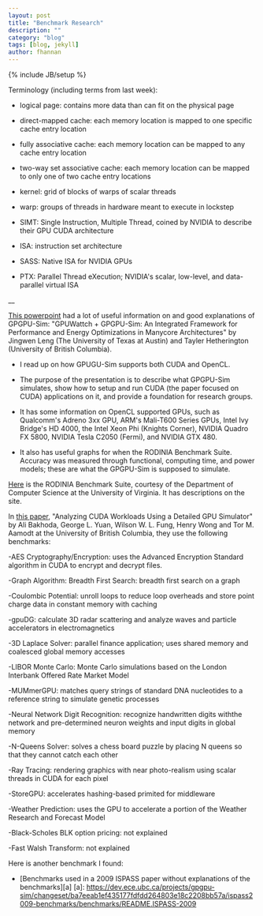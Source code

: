 ```yaml
---
layout: post
title: "Benchmark Research"
description: ""
category: "blog"
tags: [blog, jekyll]
author: fhannan
---
```

{% include JB/setup %}


Terminology (including terms from last week):

- logical page: contains more data than can fit on the physical page

- direct-mapped cache: each memory location is mapped to one specific cache entry location

- fully associative cache: each memory location can be mapped to any cache entry location

- two-way set associative cache: each memory location can be mapped to only one of two cache entry locations

- kernel: grid of blocks of warps of scalar threads

- warp: groups of threads in hardware meant to execute in lockstep

- SIMT: Single Instruction, Multiple Thread, coined by NVIDIA to describe their GPU CUDA architecture

- ISA: instruction set architecture

- SASS: Native ISA for NVIDIA GPUs

- PTX: Parallel Thread eXecution; NVIDIA's scalar, low-level, and data-parallel virtual ISA

__

[This powerpoint][ppt] had a lot of useful information on and good explanations of GPGPU-Sim: "GPUWattch + GPGPU-Sim: An Integrated Framework for Performance and Energy Optimizations in Manycore Architectures" by Jingwen Leng (The University of Texas at Austin) and Tayler Hetherington (University of British Columbia).

[ppt]: http://gpuwattch.ece.utexas.edu/resources/workshop/ispass-2013/slides/ISPASS_Tutorial_GPGPUSIM.pdf

- I read up on how GPUGU-Sim supports both CUDA and OpenCL.

- The purpose of the presentation is to describe what GPGPU-Sim simulates, show how to setup and run CUDA (the paper focused on CUDA) applications on it, and provide a foundation for research groups.

- It has some information on OpenCL supported GPUs, such as Qualcomm's Adreno 3xx GPU, ARM's Mali-T600 Series GPUs, Intel Ivy Bridge's HD 4000, the Intel Xeon Phi (Knights Corner), NVIDIA Quadro FX 5800, NVIDIA Tesla C2050 (Fermi), and NVIDIA GTX 480.

- It also has useful graphs for when the RODINIA Benchmark Suite. Accuracy was measured through functional, computing time, and power models; these are what the GPGPU-Sim is supposed to simulate.

[Here][link] is the RODINIA Benchmark Suite, courtesy of the Department of Computer Science at the University of Virginia. It has descriptions on the site.

[link]: https://www.cs.virginia.edu/~skadron/wiki/rodinia/index.php/Main_Page

In [this paper][paper], "Analyzing CUDA Workloads Using a Detailed GPU Simulator" by Ali Bakhoda, George L. Yuan, Wilson W. L. Fung, Henry Wong and Tor M. Aamodt at the University of British Columbia, they use the following benchmarks:

[paper]: http://www.ece.ubc.ca/~aamodt/papers/gpgpusim.ispass09.pdf

-AES Cryptography/Encryption: uses the Advanced Encryption Standard algorithm in CUDA to encrypt and decrypt files.

-Graph Algorithm: Breadth First Search: breadth first search on a graph

-Coulombic Potential: unroll loops to reduce loop overheads and store point charge data in constant memory with caching

-gpuDG: calculate 3D radar scattering and analyze waves and particle accelerators in electromagnetics

-3D Laplace Solver: parallel finance application; uses shared memory and coalesced global memory accesses

-LIBOR Monte Carlo: Monte Carlo simulations based on the London Interbank Offered Rate Market Model

-MUMmerGPU: matches query strings of standard DNA nucleotides to a reference string to simulate genetic processes

-Neural Network Digit Recognition: recognize handwritten digits withthe network and pre-determined neuron weights and input digits in global memory

-N-Queens Solver: solves a chess board puzzle by placing N queens so that they cannot catch each other

-Ray Tracing: rendering graphics with near photo-realism using scalar threads in CUDA for each pixel

-StoreGPU: accelerates hashing-based primited for middleware

-Weather Prediction: uses the GPU to accelerate a portion of the Weather Research and Forecast Model

-Black-Scholes BLK option pricing: not explained

-Fast Walsh Transform: not explained


Here is another benchmark I found:

- [Benchmarks used in a 2009 ISPASS paper without explanations of the benchmarks][a]
  [a]: https://dev.ece.ubc.ca/projects/gpgpu-sim/changeset/ba7eeab1ef435177fdfdd264803e18c2208bb57a/ispass2009-benchmarks/benchmarks/README.ISPASS-2009
